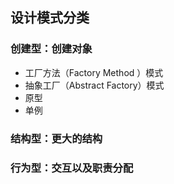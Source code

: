 ## 设计模式分类

### 创建型：创建对象
* 工厂方法（Factory Method ）模式
* 抽象工厂（Abstract Factory）模式
* 原型
* 单例

### 结构型：更大的结构


### 行为型：交互以及职责分配